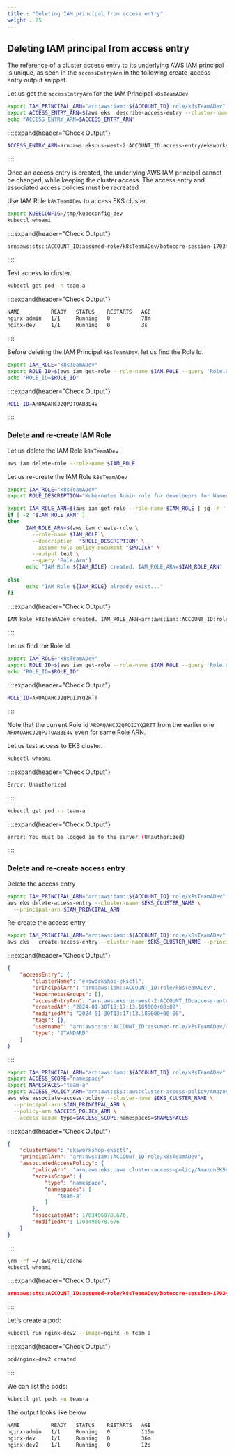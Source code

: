 ```yaml
---
title : "Deleting IAM principal from access entry"
weight : 25
---
```


## Deleting IAM principal from access entry


The reference of a cluster access entry to its underlying AWS IAM principal is unique, as seen in the `accessEntryArn` in the following create-access-entry output snippet.

Let us get the `accessEntryArn` for the IAM Principal `k8sTeamADev`

```bash
export IAM_PRINCIPAL_ARN="arn:aws:iam::${ACCOUNT_ID}:role/k8sTeamADev"
export ACCESS_ENTRY_ARN=$(aws eks  describe-access-entry --cluster-name $EKS_CLUSTER_NAME --principal-arn $IAM_PRINCIPAL_ARN  --query 'accessEntry.accessEntryArn' --output text)
echo "ACCESS_ENTRY_ARN=$ACCESS_ENTRY_ARN"
```

::::expand{header="Check Output"}
```bash
ACCESS_ENTRY_ARN=arn:aws:eks:us-west-2:ACCOUNT_ID:access-entry/eksworkshop-eksctl/role/ACCOUNT_ID/k8sTeamADev/f8c6ad21-ebb9-d2aa-335c-d8af833bb77e
```
::::


Once an access entry is created, the underlying AWS IAM principal cannot be changed, while keeping the cluster access. The access entry and associated access policies must be recreated

Use IAM Role `k8sTeamADev` to access EKS cluster.

```bash
export KUBECONFIG=/tmp/kubeconfig-dev
kubectl whoami
```

::::expand{header="Check Output"}
```bash
arn:aws:sts::ACCOUNT_ID:assumed-role/k8sTeamADev/botocore-session-1703494771
```
::::

Test access to cluster.


```bash
kubectl get pod -n team-a
```

::::expand{header="Check Output"}
```bash
NAME          READY   STATUS    RESTARTS   AGE
nginx-admin   1/1     Running   0          78m
nginx-dev     1/1     Running   0          3s
```
::::


Before deleting the IAM Principal `k8sTeamADev`. let us find the Role Id.

```bash
export IAM_ROLE="k8sTeamADev"
export ROLE_ID=$(aws iam get-role --role-name $IAM_ROLE --query 'Role.RoleId' --output text)
echo "ROLE_ID=$ROLE_ID"
```

::::expand{header="Check Output"}
```bash
ROLE_ID=AROAQAHCJ2QPJTOAB3E4V
```
::::

### Delete and re-create IAM Role

Let us delete the IAM Role `k8sTeamADev`

```bash
aws iam delete-role --role-name $IAM_ROLE
```


Let us re-create the IAM Role `k8sTeamADev`

```bash
export IAM_ROLE="k8sTeamADev"
export ROLE_DESCRIPTION="Kubernetes Admin role for develoeprs for Namespace team-a"

export IAM_ROLE_ARN=$(aws iam get-role --role-name $IAM_ROLE | jq -r '.Role.Arn')
if [ -z "$IAM_ROLE_ARN" ]
then
      IAM_ROLE_ARN=$(aws iam create-role \
        --role-name $IAM_ROLE \
        --description  "$ROLE_DESCRIPTION" \
        --assume-role-policy-document "$POLICY" \
        --output text \
        --query 'Role.Arn')
      echo "IAM Role ${IAM_ROLE} created. IAM_ROLE_ARN=$IAM_ROLE_ARN"
  
else
      echo "IAM Role ${IAM_ROLE} already exist..."
fi
```

::::expand{header="Check Output"}
```bash
IAM Role k8sTeamADev created. IAM_ROLE_ARN=arn:aws:iam::ACCOUNT_ID:role/k8sTeamADev
```
::::

Let us find the Role Id.

```bash
export IAM_ROLE="k8sTeamADev"
export ROLE_ID=$(aws iam get-role --role-name $IAM_ROLE --query 'Role.RoleId' --output text)
echo "ROLE_ID=$ROLE_ID"
```

::::expand{header="Check Output"}
```bash
ROLE_ID=AROAQAHCJ2QPOIJYQ2RTT
```
::::

Note that the current Role Id `AROAQAHCJ2QPOIJYQ2RTT` from the earlier one `AROAQAHCJ2QPJTOAB3E4V` even for same Role ARN.

Let us test access to EKS cluster.

```bash
kubectl whoami
```

::::expand{header="Check Output"}
```bash
Error: Unauthorized
```
::::


```bash
kubectl get pod -n team-a
```

::::expand{header="Check Output"}
```bash
error: You must be logged in to the server (Unauthorized)
```
::::

### Delete and re-create access entry

Delete the access entry

```bash
export IAM_PRINCIPAL_ARN="arn:aws:iam::${ACCOUNT_ID}:role/k8sTeamADev"
aws eks delete-access-entry --cluster-name $EKS_CLUSTER_NAME \
  --principal-arn $IAM_PRINCIPAL_ARN
```

Re-create the access entry

```bash
export IAM_PRINCIPAL_ARN="arn:aws:iam::${ACCOUNT_ID}:role/k8sTeamADev"
aws eks   create-access-entry --cluster-name $EKS_CLUSTER_NAME --principal-arn $IAM_PRINCIPAL_ARN --type $TYPE
```

::::expand{header="Check Output"}
```json
{
    "accessEntry": {
        "clusterName": "eksworkshop-eksctl",
        "principalArn": "arn:aws:iam::ACCOUNT_ID:role/k8sTeamADev",
        "kubernetesGroups": [],
        "accessEntryArn": "arn:aws:eks:us-west-2:ACCOUNT_ID:access-entry/eksworkshop-eksctl/role/ACCOUNT_ID/k8sTeamADev/00c6ad42-1fed-ba20-0c0a-3e40f6d0e5eb",
        "createdAt": "2024-01-30T13:17:13.189000+00:00",
        "modifiedAt": "2024-01-30T13:17:13.189000+00:00",
        "tags": {},
        "username": "arn:aws:sts::ACCOUNT_ID:assumed-role/k8sTeamADev/{{SessionName}}",
        "type": "STANDARD"
    }
}
```
::::


```bash
export IAM_PRINCIPAL_ARN="arn:aws:iam::${ACCOUNT_ID}:role/k8sTeamADev"
export ACCESS_SCOPE="namespace"
export NAMESPACES="team-a"
export ACCESS_POLICY_ARN="arn:aws:eks::aws:cluster-access-policy/AmazonEKSAdminPolicy"
aws eks associate-access-policy --cluster-name $EKS_CLUSTER_NAME \
  --principal-arn $IAM_PRINCIPAL_ARN \
  --policy-arn $ACCESS_POLICY_ARN \
  --access-scope type=$ACCESS_SCOPE,namespaces=$NAMESPACES
```

::::expand{header="Check Output"}
```json
{
    "clusterName": "eksworkshop-eksctl",
    "principalArn": "arn:aws:iam::ACCOUNT_ID:role/k8sTeamADev",
    "associatedAccessPolicy": {
        "policyArn": "arn:aws:eks::aws:cluster-access-policy/AmazonEKSAdminPolicy",
        "accessScope": {
            "type": "namespace",
            "namespaces": [
                "team-a"
            ]
        },
        "associatedAt": 1703496078.676,
        "modifiedAt": 1703496078.676
    }
}
```
::::


```bash
\rm -rf ~/.aws/cli/cache
kubectl whoami
```

::::expand{header="Check Output"}
```json
arn:aws:sts::ACCOUNT_ID:assumed-role/k8sTeamADev/botocore-session-1703496838
```
::::


Let's create a pod:

```bash
kubectl run nginx-dev2 --image=nginx -n team-a
```

::::expand{header="Check Output"}
```bash
pod/nginx-dev2 created
```
::::

We can list the pods:

```bash
kubectl get pods -n team-a
```

The output looks like below

```bash
NAME          READY   STATUS    RESTARTS   AGE
nginx-admin   1/1     Running   0          115m
nginx-dev     1/1     Running   0          36m
nginx-dev2    1/1     Running   0          12s
```
